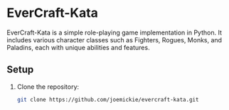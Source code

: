 # EverCraft-Kata

EverCraft-Kata is a simple role-playing game implementation in Python. It includes various character classes such as Fighters, Rogues, Monks, and Paladins, each with unique abilities and features.

## Setup

1. Clone the repository:
   ```sh
   git clone https://github.com/joemickie/evercraft-kata.git
